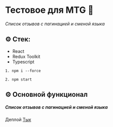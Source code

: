 # Тестовое для MTG 👔
*Cписок отзывов с пагинацией и сменой языка*

## ⚙️ Стек:

 - React 
 - Redux Toolkit 
 - Typescript

`1. npm i --force`

`2. npm start`

## ⚙️ Основной функционал
##### Cписок отзывов с пагинацией и сменой языка


Деплой [Тык](https://mtg-test.vercel.app/ "MTG-Test")
